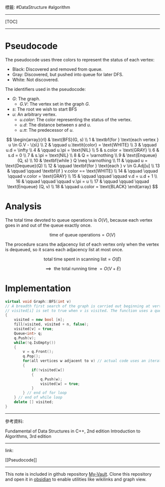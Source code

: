 標籤: #DataStructure #algorithm 

---

[TOC]

---

# Pseudocode

The pseudocode uses three colors to represent the status of each vertex:

- Black: Discovered and removed from queue.
- Gray: Discovered, but pushed into queue for later $\text{DFS}$.
- White: Not discovered.

The identifiers used in the pseudocode:

- $G$: The graph.
	- $G.V$: The vertex set in the graph $G$.
- $s$: The root we wish to start $\text{BFS}$
- $u$: An arbitrary vertex.
	- $u.color$: The color representing the status of the vertex.
	- $u.d$: The distance between $s$ and $u$.
	- $u.\pi$: The predecessor of $u$.

$$
\begin{array}{rl}
	& \text{BFS}(G, s) \\
	1 & \textbf{for } \text{each vertex } u \in G.V - \{s\} \\
	2 & \qquad u.\textit{color} = \text{WHITE} \\
	3 & \qquad u.d = \infty \\
	4 & \qquad u.\pi = \text{NIL} \\
	5 & s.color = \text{GRAY} \\
	6 & s.d = 0 \\
	7 & s.\pi = \text{NIL} \\
	8 & Q = \varnothing \\
	9 & \text{Enqueue}(Q, s) \\
	10 & \textbf{while } Q \neq \varnothing \\
	11 & \qquad u = \text{Dequeue}(Q) \\
	12 & \qquad \textbf{for } \text{each } v \in G.Adj[u] \\
	13 & \qquad \qquad \textbf{if } v.color == \text{WHITE} \\
	14 & \qquad \qquad \qquad v.color = \text{GRAY} \\
	15 & \qquad \qquad \qquad v.d = u.d + 1 \\
	16 & \qquad \qquad \qquad v.\pi = u \\
	17 & \qquad \qquad \qquad \text{Enqueue} (Q, v) \\
	18 & \qquad u.color = \text{BLACK}
\end{array}
$$

# Analysis

The total time devoted to queue operations is $O(V)$, because each vertex goes in and out of the queue exactly once.

$$\text{time of queue operations} = O(V)$$

The procedure scans the adjacency list of each vertex only when the vertex is dequeued, so it scans each adjacency list at most once.

$$\text{total time spent in scanning list} = O(E)$$

$$\implies \text{ the total running time } = O(V + E)$$

# Implementation

```cpp
virtual void Graph::BFS(int v)
// A breadth first search of the graph is carried out beginning at vertex v.
// visited[i] is set to true when v is visited. The function uses a queue
{
	visited = new bool [n];
	fill(visited, visited + n, false);
	visited[v] = true;
	Queue<int> q;
	q.Push(v);
	while(!q.IsEmpty())
	{
		v = q.Front();
		q.Pop();
		for(all vertices w adjacent to v) // actual code uses an iterator
		{
			if(!visited[w])
			{
				q.Push(w);
				visited[w] = true;
			}
		} // end of for loop
	} // end of while loop
	delete [] visited;
}
```

---

參考資料:

Fundamental of Data Structures in C++, 2nd edition
Introduction to Algorithms, 3rd edition

---

link:

[[Pseudocode]]

---

This note is included in github repository [My-Vault](https://github.com/LittleD3092/My-Vault.git). Clone this repository and open it in [obsidian](https://obsidian.md/) to enable utilities like wikilinks and graph view.